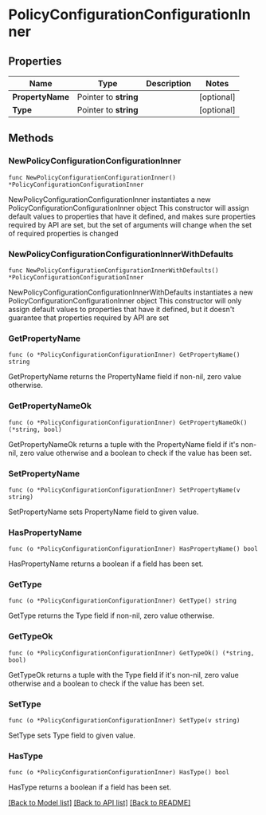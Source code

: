 # PolicyConfigurationConfigurationInner

## Properties

Name | Type | Description | Notes
------------ | ------------- | ------------- | -------------
**PropertyName** | Pointer to **string** |  | [optional] 
**Type** | Pointer to **string** |  | [optional] 

## Methods

### NewPolicyConfigurationConfigurationInner

`func NewPolicyConfigurationConfigurationInner() *PolicyConfigurationConfigurationInner`

NewPolicyConfigurationConfigurationInner instantiates a new PolicyConfigurationConfigurationInner object
This constructor will assign default values to properties that have it defined,
and makes sure properties required by API are set, but the set of arguments
will change when the set of required properties is changed

### NewPolicyConfigurationConfigurationInnerWithDefaults

`func NewPolicyConfigurationConfigurationInnerWithDefaults() *PolicyConfigurationConfigurationInner`

NewPolicyConfigurationConfigurationInnerWithDefaults instantiates a new PolicyConfigurationConfigurationInner object
This constructor will only assign default values to properties that have it defined,
but it doesn't guarantee that properties required by API are set

### GetPropertyName

`func (o *PolicyConfigurationConfigurationInner) GetPropertyName() string`

GetPropertyName returns the PropertyName field if non-nil, zero value otherwise.

### GetPropertyNameOk

`func (o *PolicyConfigurationConfigurationInner) GetPropertyNameOk() (*string, bool)`

GetPropertyNameOk returns a tuple with the PropertyName field if it's non-nil, zero value otherwise
and a boolean to check if the value has been set.

### SetPropertyName

`func (o *PolicyConfigurationConfigurationInner) SetPropertyName(v string)`

SetPropertyName sets PropertyName field to given value.

### HasPropertyName

`func (o *PolicyConfigurationConfigurationInner) HasPropertyName() bool`

HasPropertyName returns a boolean if a field has been set.

### GetType

`func (o *PolicyConfigurationConfigurationInner) GetType() string`

GetType returns the Type field if non-nil, zero value otherwise.

### GetTypeOk

`func (o *PolicyConfigurationConfigurationInner) GetTypeOk() (*string, bool)`

GetTypeOk returns a tuple with the Type field if it's non-nil, zero value otherwise
and a boolean to check if the value has been set.

### SetType

`func (o *PolicyConfigurationConfigurationInner) SetType(v string)`

SetType sets Type field to given value.

### HasType

`func (o *PolicyConfigurationConfigurationInner) HasType() bool`

HasType returns a boolean if a field has been set.


[[Back to Model list]](../README.md#documentation-for-models) [[Back to API list]](../README.md#documentation-for-api-endpoints) [[Back to README]](../README.md)


